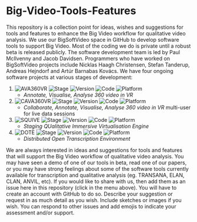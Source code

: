 # Big-Video-Tools-Features
This repository is a collection point for ideas, wishes and suggestions for tools and features to enhance the Big Video workflow for qualitative video analysis.
We use our BigSoftVideo space in GitHub to develop software tools to support Big Video. Most of the coding we do is private until a robust beta is released publicly.
The software development team is led by Paul McIlvenny and Jacob Davidsen. Programmers who have worked on BigSoftVideo projects include Nicklas Haagh Christensen, Stefan Tanderup, Andreas Hejndorf and Artúr Barnabas Kovács.
We have four ongoing software projects at various stages of development:
1. ![AVA360VR](https://img.shields.io/badge/AVA360VR-green) ![Stage](https://img.shields.io/badge/stage-5-red) ![Version](https://img.shields.io/badge/state-beta-orange) ![Code](https://img.shields.io/badge/code-beta--testing-green) ![Platform](https://img.shields.io/badge/platform-windows-lightgrey)
    - *Annotate, Visualise, Analyse 360 video in VR*
2. ![CAVA360VR](https://img.shields.io/badge/CAVA360VR-purple) ![Stage](https://img.shields.io/badge/stage-3-red) ![Version](https://img.shields.io/badge/state-working-orange) ![Code](https://img.shields.io/badge/code-beta--testing-green) ![Platform](https://img.shields.io/badge/platform-windows-lightgrey)
    - *Collaborate, Annotate, Visualise, Analyse 360 video in VR* multi-user for live data sessions
3. ![SQUIVE](https://img.shields.io/badge/SQUIVE-black) ![Stage](https://img.shields.io/badge/stage-3-red) ![Version](https://img.shields.io/badge/state-alpha-orange) ![Code](https://img.shields.io/badge/code-refactor-green) ![Platform](https://img.shields.io/badge/platform-windows-lightgrey)
    - *Staging QUalitative Immersive Virtualisation Engine*
4. ![DOTE](https://img.shields.io/badge/DOTE-yellow) ![Stage](https://img.shields.io/badge/stage-2-red) ![Version](https://img.shields.io/badge/state-alpha-orange) ![Code](https://img.shields.io/badge/code-beta--testing-green) ![Platform](https://img.shields.io/badge/platform-windows|macos|linux-lightgrey)
    - *Distributed Open Transcription Environment*

We are always interested in ideas and suggestions for tools and features that will support the Big Video workflow of qualitative video analysis. You may have seen a demo of one of our tools in beta, read one of our papers, or you may have strong feelings about some of the software tools currently available for transcription and qualitative analysis (eg. TRANSANA, ELAN, CLAN, ANVIL, etc). If you would like to share with us, then add them as an issue here in this repository (click in the menu above). You will have to create an account with GitHub to do so. Describe your suggestion or request in as much detail as you wish. Include sketches or images if you wish. You can respond to other issues and add emojis to indicate your assessment and/or support. 
